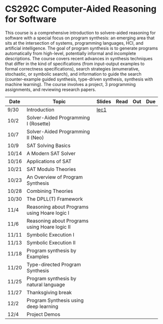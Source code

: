 # CS292C Computer-Aided Reasoning for Software

This course is a comprehensive introduction to solvere-aided reasoning for software with a special focus on program synthesis: an emerging area that sits at the intersection of systems, programming languages, HCI, and artificial intelligence. The goal of program synthesis is to generate programs automatically from high-level, potentially informal and incomplete descriptions. The course covers recent advances in synthesis techniques that differ in the kind of specifications (from input-output examples to formal correctness specifications), search strategies (enumerative, stochastic, or symbolic search), and information to guide the search (counter-example guided synthesis, type-driven synthesis, synthesis with machine learning). The course involves a project, 3 programming assignments, and reviewing research papers.


| Date  | Topic                                         | Slides | Read | Out | Due |
|-------|-----------------------------------------------|--------|------|-----|-----|
| 9/30  | Introduction                                  |  [lec1](lectures/lecture1.key)      |      |     |     |
| 10/2  | Solver-Aided Programming I (Rosette)          |        |      |     |     |
| 10/7  | Solver-Aided Programming II (Neo)             |        |      |     |     |
| 10/9  | SAT Solving Basics                            |        |      |     |     |
| 10/14 | A Modern SAT Solver                           |        |      |     |     |
| 10/16 | Applications of SAT                           |        |      |     |     |
| 10/21 | SAT Modulo Theories                           |        |      |     |     |
| 10/23 | An Overview of Program Synthesis              |        |      |     |     |
| 10/28 | Combining Theories                            |        |      |     |     |
| 10/30 | The DPLL(T) Framework                         |        |      |     |     |
| 11/4  | Reasoning about Programs using Hoare logic I  |        |      |     |     |
| 11/6  | Reasoning about Programs using Hoare logic II |        |      |     |     |
| 11/11 | Symbolic Execution I                          |        |      |     |     |
| 11/13 | Symbolic Execution II                         |        |      |     |     |
| 11/18 | Program synthesis by Examples                 |        |      |     |     |
| 11/20 | Type-directed Program Synthesis               |        |      |     |     |
| 11/25 | Program synthesis by natural language         |        |      |     |     |
| 11/27 | Thanksgiving break                            |        |      |     |     |
| 12/2  | Program Synthesis using deep learning         |        |      |     |     |
| 12/4  | Project Demos                                 |        |      |     |     |
